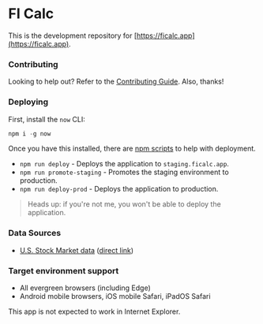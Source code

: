 # FI Calc

This is the development repository for [https://ficalc.app](https://ficalc.app).

### Contributing

Looking to help out? Refer to the [Contributing Guide](./CONTRIBUTING.md). Also, thanks!

### Deploying

First, install the `now` CLI:

```js
npm i -g now
```

Once you have this installed, there are [npm scripts](https://docs.npmjs.com/misc/scripts) to help with deployment.

- `npm run deploy` - Deploys the application to `staging.ficalc.app`.
- `npm run promote-staging` - Promotes the staging environment to production.
- `npm run deploy-prod` - Deploys the application to production.

> Heads up: if you're not me, you won't be able to deploy the application.

### Data Sources

- [U.S. Stock Market data](http://www.econ.yale.edu/%7Eshiller/data.htm) ([direct link](http://www.econ.yale.edu/%7Eshiller/data/ie_data.xls))

### Target environment support

- All evergreen browsers (including Edge)
- Android mobile browsers, iOS mobile Safari, iPadOS Safari

This app is not expected to work in Internet Explorer.
